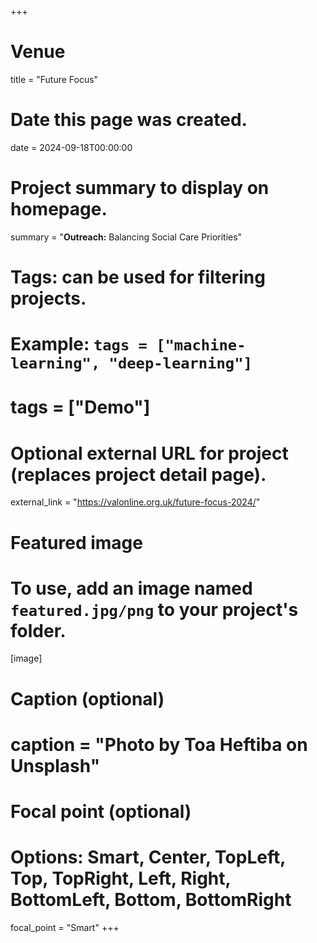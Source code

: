 +++
# Venue
title = "Future Focus"

# Date this page was created.
 date = 2024-09-18T00:00:00
 
# Project summary to display on homepage.
summary = "__Outreach:__ Balancing Social Care Priorities"

# Tags: can be used for filtering projects.
# Example: `tags = ["machine-learning", "deep-learning"]`
# tags = ["Demo"]

# Optional external URL for project (replaces project detail page).
external_link = "https://valonline.org.uk/future-focus-2024/"

# Featured image
# To use, add an image named `featured.jpg/png` to your project's folder. 
[image]
  # Caption (optional)
  # caption = "Photo by Toa Heftiba on Unsplash"

  # Focal point (optional)
  # Options: Smart, Center, TopLeft, Top, TopRight, Left, Right, BottomLeft, Bottom, BottomRight
  focal_point = "Smart"
+++
